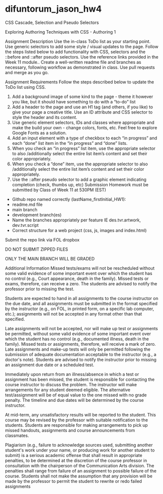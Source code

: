# difuntorum_jason_hw4

CSS Cascade, Selection and
Pseudo Selectors

Exploring Authoring Techniques with CSS - Authoring 1

Assignment Description
Use the in-class ToDo list as your starting point. Use generic selectors to add some style /
visual updates to the page.
Follow the steps listed below to add functionality with CSS, selectors and the ::before and
::after pseudo selectors. Use the reference links provided in the Week 11 module..
Create a well-written readme file and branches as necessary, following workflow as
demonstrated in class. Use pull requests and merge as you go.

Assignment Requirements
Follow the steps described below to update the ToDo list using CSS.
1. Add a background image of some kind to the page - theme it however you like, but it
should have something to do with a “to-do” list
2. Add a header to the page and use an H1 tag (and others, if you like) to give your
page a creative title. Use an ID attribute and CSS selector to style the header and its
content.
3. Use generic element selectors, IDs and classes where appropriate and make the
build your own - change colors, fonts, etc. Feel free to explore Google Fonts as a
solution.
4. Add an input element with a type of checkbox to each “in progress” and each “done”
list item in the “in progress” and “done” lists.
5. When you check an “in progress” list item, use the appropriate selector to also
/additionally select the entire list item’s content and set their color appropriately.
6. When you check a “done” item, use the appropriate selector to also /additionally
select the entire list item’s content and set their color appropriately.
7. Use the ::after pseudo selector to add a graphic element indicating completion
(check, thumbs up, etc)
Submission
Homework must be submitted by Class of Week 11 at 530PM (EST)
- Github repo named correctly (lastName_firstInitial_HW1):
- readme.md file
- main branch
- development branch(es)
- Name the branches appropriately per feature IE des.tvr.artwork, dev.tvr.script
- Correct structure for a web project (css, js, images and index.html)

Submit the repo link via FOL dropbox

DO NOT SUBMIT ZIPPED FILES

ONLY THE MAIN BRANCH WILL BE GRADED


Additional Information
Missed tests/exams will not be rescheduled without some valid evidence of some important
event over which the student has no control (e.g., Court appearance, death in the family).
Missed tests or exams, therefore, can receive a zero. The students are advised to notify the
professor prior to missing the test.

Students are expected to hand in all assignments to the course instructor on the due date,
and all assignments must be submitted in the format specified by the instructor (e.g., on
FOL, in printed form, on a specific lab computer, etc.); assignments will not be accepted in
any format other than that specified.

Late assignments will not be accepted, nor will make up test or assignments be permitted,
without some valid evidence of some important event over which the student has no control
(e.g., documented illness, death in the family). Missed tests or assignments, therefore, will
receive a mark of zero. Late assignments and make-up tests will only be permitted following
the submission of adequate documentation acceptable to the instructor (e.g., a doctor's
note). Students are advised to notify the instructor prior to missing an assignment due date
or a scheduled test.

Immediately upon return from an illness/absence in which a test or assignment has been
missed, the student is responsible for contacting the course instructor to discuss the
problem. The instructor will make arrangements for any student deemed eligible. The
alternative test/assignment will be of equal value to the one missed with no grade penalty.
The timeline and due dates will be determined by the course instructor.

At mid-term, any unsatisfactory results will be reported to the student.
This course may be revised by the professor with suitable notification to the students.
Students are responsible for making arrangements to pick up missed handouts, assignments
and course announcements from classmates.

Plagiarism (e.g., failure to acknowledge sources used, submitting another student's work
under your name, or producing work for another student to submit) is a serious academic
offense that shall result in appropriate penalties, to be determined at the discretion of the
course professor in consultation with the chairperson of the Communication Arts division.
The penalties shall range from failure of an assignment to possible failure of the course.
Students shall not make the assumption that any provision will be made by the professor to
permit the student to rewrite or redo failed assignments
